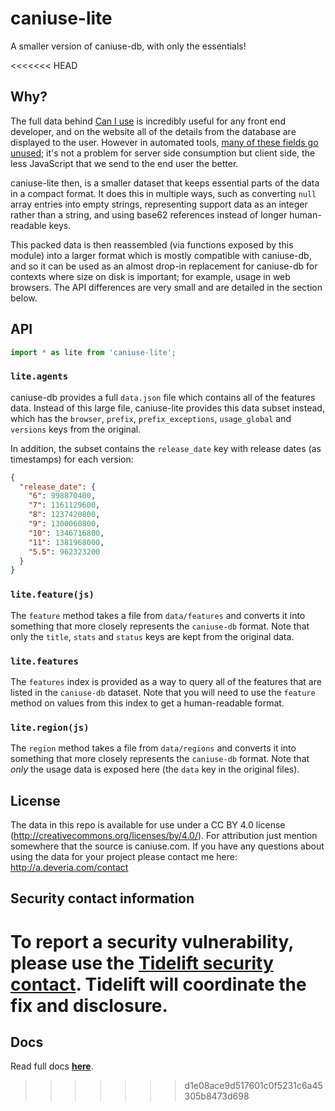 # caniuse-lite

A smaller version of caniuse-db, with only the essentials!

<<<<<<< HEAD
## Why?

The full data behind [Can I use][1] is incredibly useful for any front end
developer, and on the website all of the details from the database are displayed
to the user. However in automated tools, [many of these fields go unused][2];
it's not a problem for server side consumption but client side, the less
JavaScript that we send to the end user the better.

caniuse-lite then, is a smaller dataset that keeps essential parts of the data
in a compact format. It does this in multiple ways, such as converting `null`
array entries into empty strings, representing support data as an integer rather
than a string, and using base62 references instead of longer human-readable
keys.

This packed data is then reassembled (via functions exposed by this module) into
a larger format which is mostly compatible with caniuse-db, and so it can be
used as an almost drop-in replacement for caniuse-db for contexts where size on
disk is important; for example, usage in web browsers. The API differences are
very small and are detailed in the section below.


## API

```js
import * as lite from 'caniuse-lite';
```


### `lite.agents`

caniuse-db provides a full `data.json` file which contains all of the features
data. Instead of this large file, caniuse-lite provides this data subset
instead, which has the `browser`, `prefix`, `prefix_exceptions`, `usage_global`
and `versions` keys from the original.

In addition, the subset contains the `release_date` key with release dates (as timestamps) for each version:
```json
{
  "release_date": {
    "6": 998870400,
    "7": 1161129600,
    "8": 1237420800,
    "9": 1300060800,
    "10": 1346716800,
    "11": 1381968000,
    "5.5": 962323200
  }
}
```


### `lite.feature(js)`

The `feature` method takes a file from `data/features` and converts it into
something that more closely represents the `caniuse-db` format. Note that only
the `title`, `stats` and `status` keys are kept from the original data.


### `lite.features`

The `features` index is provided as a way to query all of the features that
are listed in the `caniuse-db` dataset. Note that you will need to use the
`feature` method on values from this index to get a human-readable format.


### `lite.region(js)`

The `region` method takes a file from `data/regions` and converts it into
something that more closely represents the `caniuse-db` format. Note that *only*
the usage data is exposed here (the `data` key in the original files).


## License

The data in this repo is available for use under a CC BY 4.0 license
(http://creativecommons.org/licenses/by/4.0/). For attribution just mention
somewhere that the source is caniuse.com. If you have any questions about using
the data for your project please contact me here: http://a.deveria.com/contact

[1]: http://caniuse.com/
[2]: https://github.com/Fyrd/caniuse/issues/1827


## Security contact information

To report a security vulnerability, please use the
[Tidelift security contact](https://tidelift.com/security).
Tidelift will coordinate the fix and disclosure.
=======
## Docs
Read full docs **[here](https://github.com/browserslist/caniuse-lite#readme)**.
>>>>>>> d1e08ace9d517601c0f5231c6a45305b8473d698
